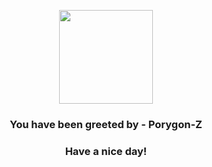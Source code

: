 <p align="center">
            <img src="https://raw.githubusercontent.com/PokeAPI/sprites/master/sprites/pokemon/474.png" width="150" height="150">
          </p>
          <h3 align="center">You have been greeted by - <b>Porygon-Z</b></h3>
          <h3 align="center">Have a nice day!</h3>
        